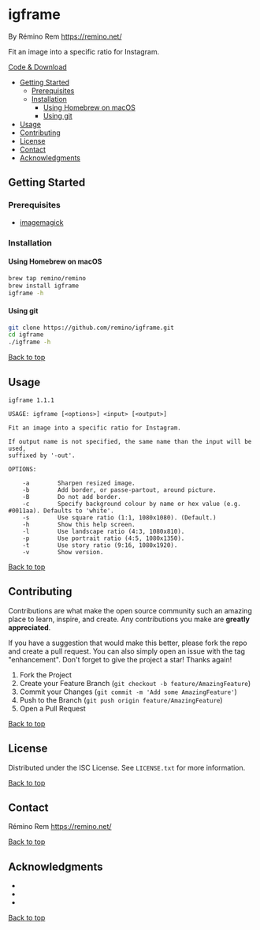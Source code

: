igframe
=======

By Rémino Rem <https://remino.net/>

Fit an image into a specific ratio for Instagram.

[Code & Download](https://github.com/remino/igframe/)

- [Getting Started](#getting-started)
	- [Prerequisites](#prerequisites)
	- [Installation](#installation)
		- [Using Homebrew on macOS](#using-homebrew-on-macos)
		- [Using git](#using-git)
- [Usage](#usage)
- [Contributing](#contributing)
- [License](#license)
- [Contact](#contact)
- [Acknowledgments](#acknowledgments)



## Getting Started

### Prerequisites

* [imagemagick](https://imagemagick.org)

### Installation

#### Using Homebrew on macOS

```sh
brew tap remino/remino
brew install igframe
igframe -h
```
#### Using git

```sh
git clone https://github.com/remino/igframe.git
cd igframe
./igframe -h
```

[Back to top](#igframe)



## Usage

```
igframe 1.1.1

USAGE: igframe [<options>] <input> [<output>]

Fit an image into a specific ratio for Instagram.

If output name is not specified, the same name than the input will be used,
suffixed by '-out'.

OPTIONS:

	-a        Sharpen resized image.
	-b        Add border, or passe-partout, around picture.
	-B        Do not add border.
	-c        Specify background colour by name or hex value (e.g. #0011aa). Defaults to 'white'.
	-s        Use square ratio (1:1, 1080x1080). (Default.)
	-h        Show this help screen.
	-l        Use landscape ratio (4:3, 1080x810).
	-p        Use portrait ratio (4:5, 1080x1350).
	-t        Use story ratio (9:16, 1080x1920).
	-v        Show version.

```

[Back to top](#igframe)



## Contributing

Contributions are what make the open source community such an amazing place to learn, inspire, and create. Any contributions you make are **greatly appreciated**.

If you have a suggestion that would make this better, please fork the repo and create a pull request. You can also simply open an issue with the tag "enhancement".
Don't forget to give the project a star! Thanks again!

1. Fork the Project
2. Create your Feature Branch (`git checkout -b feature/AmazingFeature`)
3. Commit your Changes (`git commit -m 'Add some AmazingFeature'`)
4. Push to the Branch (`git push origin feature/AmazingFeature`)
5. Open a Pull Request

[Back to top](#igframe)



## License

Distributed under the ISC License. See `LICENSE.txt` for more information.

[Back to top](#igframe)



## Contact

Rémino Rem
https://remino.net/

[Back to top](#igframe)



## Acknowledgments

* []()
* []()
* []()

[Back to top](#igframe)

